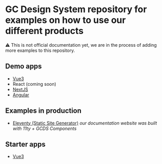# GC Design System repository for examples on how to use our different products
⚠️ This is not official documentation yet, we are in the process of adding more examples to this repository.

## Demo apps
- [Vue3](/demo-apps/vue3)
- React (coming soon)
- [NextJS](/demo-apps/vue3)
- [Angular](/demo-apps/angular)

## Examples in production
- [Eleventy (Static Site Generator)](https://github.com/cds-snc/gcds-docs) _our documentation website was built with 11ty + GCDS Components_

## Starter apps
- [Vue3](/starter-apps/vue/vue-template)
